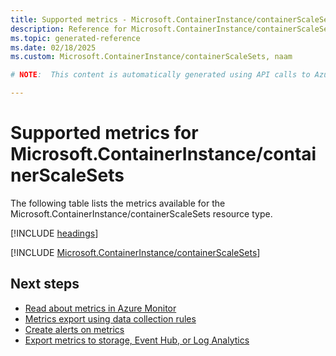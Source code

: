 ```yaml
---
title: Supported metrics - Microsoft.ContainerInstance/containerScaleSets
description: Reference for Microsoft.ContainerInstance/containerScaleSets metrics in Azure Monitor.
ms.topic: generated-reference
ms.date: 02/18/2025
ms.custom: Microsoft.ContainerInstance/containerScaleSets, naam

# NOTE:  This content is automatically generated using API calls to Azure. Any edits made on these files will be overwritten in the next run of the script. 

---
```


  
# Supported metrics for Microsoft.ContainerInstance/containerScaleSets
  
The following table lists the metrics available for the Microsoft.ContainerInstance/containerScaleSets resource type.  
  
  
[!INCLUDE [headings](~/reusable-content/ce-skilling/azure/includes/azure-monitor/reference/metrics/metrics-headings.md)]  
  
 

[!INCLUDE [Microsoft.ContainerInstance/containerScaleSets](~/reusable-content/ce-skilling/azure/includes/azure-monitor/reference/metrics/microsoft-containerinstance-containerscalesets-metrics-include.md)]  



## Next steps

- [Read about metrics in Azure Monitor](/azure/azure-monitor/data-platform)
- [Metrics export using data collection rules](/azure/azure-monitor/essentials/data-collection-metrics)
- [Create alerts on metrics](/azure/azure-monitor/alerts/alerts-overview)
- [Export metrics to storage, Event Hub, or Log Analytics](/azure/azure-monitor/essentials/platform-logs-overview)
